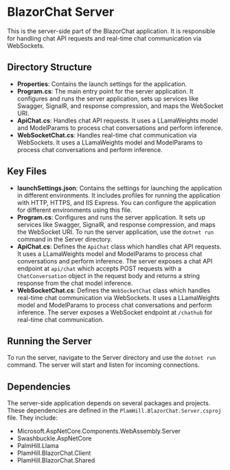 # BlazorChat Server

This is the server-side part of the BlazorChat application. It is responsible for handling chat API requests and real-time chat communication via WebSockets.

## Directory Structure

- **Properties**: Contains the launch settings for the application.
- **Program.cs**: The main entry point for the server application. It configures and runs the server application, sets up services like Swagger, SignalR, and response compression, and maps the WebSocket URI.
- **ApiChat.cs**: Handles chat API requests. It uses a LLamaWeights model and ModelParams to process chat conversations and perform inference.
- **WebSocketChat.cs**: Handles real-time chat communication via WebSockets. It uses a LLamaWeights model and ModelParams to process chat conversations and perform inference.

## Key Files

- **launchSettings.json**: Contains the settings for launching the application in different environments. It includes profiles for running the application with HTTP, HTTPS, and IIS Express. You can configure the application for different environments using this file.
- **Program.cs**: Configures and runs the server application. It sets up services like Swagger, SignalR, and response compression, and maps the WebSocket URI. To run the server application, use the `dotnet run` command in the Server directory.
- **ApiChat.cs**: Defines the `ApiChat` class which handles chat API requests. It uses a LLamaWeights model and ModelParams to process chat conversations and perform inference. The server exposes a chat API endpoint at `api/chat` which accepts POST requests with a `ChatConversation` object in the request body and returns a string response from the chat model inference.
- **WebSocketChat.cs**: Defines the `WebSocketChat` class which handles real-time chat communication via WebSockets. It uses a LLamaWeights model and ModelParams to process chat conversations and perform inference. The server exposes a WebSocket endpoint at `/chathub` for real-time chat communication.

## Running the Server

To run the server, navigate to the Server directory and use the `dotnet run` command. The server will start and listen for incoming connections.

## Dependencies

The server-side application depends on several packages and projects. These dependencies are defined in the `PlamHill.BlazorChat.Server.csproj` file. They include:

- Microsoft.AspNetCore.Components.WebAssembly.Server
- Swashbuckle.AspNetCore
- PalmHill.Llama
- PlamHill.BlazorChat.Client
- PlamHill.BlazorChat.Shared
